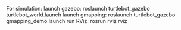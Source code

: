 For simulation:
	launch gazebo:
		roslaunch turtlebot_gazebo turtlebot_world.launch
	launch gmapping:
		roslaunch turtlebot_gazebo gmapping_demo.launch
	run RViz:
		rosrun rviz rviz